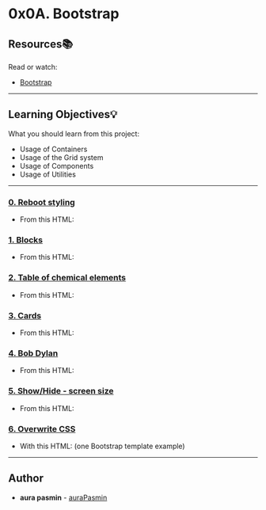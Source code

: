 # 0x0A. Bootstrap

## Resources:books:
Read or watch:
* [Bootstrap](https://intranet.hbtn.io/rltoken/KONUufQGw1qbnF3Qc-OpCg)

---
## Learning Objectives:bulb:
What you should learn from this project:

* Usage of Containers
* Usage of the Grid system
* Usage of Components
* Usage of Utilities

---

### [0. Reboot styling](./0-index.html)
* From this HTML:


### [1. Blocks](./1-index.html)
* From this HTML:


### [2. Table of chemical elements](./2-index.html)
* From this HTML:


### [3. Cards](./3-index.html)
* From this HTML:


### [4. Bob Dylan](./4-index.html)
* From this HTML:


### [5. Show/Hide - screen size](./5-index.html)
* From this HTML:


### [6. Overwrite CSS](./6-styles.css)
* With this HTML: (one Bootstrap template example)

---

## Author
* **aura pasmin** - [auraPasmin](https://github.com/auraPasm)